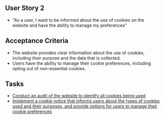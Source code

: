## User Story 2
* "As a user, I want to be informed about the use of cookies on the website and have the ability to manage my preferences"

## Acceptance Criteria
* The website provides clear information about the use of cookies, including their purpose and the data that is collected.
* Users have the ability to manage their cookie preferences, including opting out of non-essential cookies.

## Tasks
* [Conduct an audit of the website to identify all cookies being used](tasks/task_2.2.1.1.md)
* [Implement a cookie notice that informs users about the types of cookies used and their purposes, and provide options for users to manage their cookie preferences](tasks/task_2.2.1.2.md)
